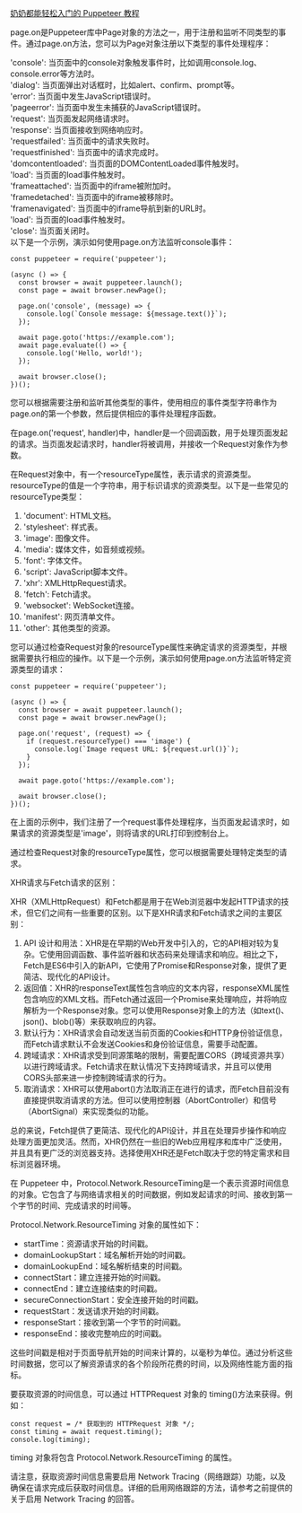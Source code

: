 [奶奶都能轻松入门的 Puppeteer 教程](https://juejin.cn/post/7047462936293408776)

page.on是Puppeteer库中Page对象的方法之一，用于注册和监听不同类型的事件。通过page.on方法，您可以为Page对象注册以下类型的事件处理程序：

'console': 当页面中的console对象触发事件时，比如调用console.log、console.error等方法时。  
'dialog': 当页面弹出对话框时，比如alert、confirm、prompt等。  
'error': 当页面中发生JavaScript错误时。  
'pageerror': 当页面中发生未捕获的JavaScript错误时。  
'request': 当页面发起网络请求时。  
'response': 当页面接收到网络响应时。  
'requestfailed': 当页面中的请求失败时。  
'requestfinished': 当页面中的请求完成时。  
'domcontentloaded': 当页面的DOMContentLoaded事件触发时。  
'load': 当页面的load事件触发时。  
'frameattached': 当页面中的iframe被附加时。  
'framedetached': 当页面中的iframe被移除时。  
'framenavigated': 当页面中的iframe导航到新的URL时。  
'load': 当页面的load事件触发时。  
'close': 当页面关闭时。  
以下是一个示例，演示如何使用page.on方法监听console事件：

```less
const puppeteer = require('puppeteer');

(async () => {
  const browser = await puppeteer.launch();
  const page = await browser.newPage();

  page.on('console', (message) => {
    console.log(`Console message: ${message.text()}`);
  });

  await page.goto('https://example.com');
  await page.evaluate(() => {
    console.log('Hello, world!');
  });

  await browser.close();
})();
```

您可以根据需要注册和监听其他类型的事件，使用相应的事件类型字符串作为page.on的第一个参数，然后提供相应的事件处理程序函数。

在page.on('request', handler)​​中，handler​​是一个回调函数，用于处理页面发起的请求。当页面发起请求时，handler​​将被调用，并接收一个Request​​对象作为参数。

在Request​​对象中，有一个resourceType​​属性，表示请求的资源类型。resourceType​​的值是一个字符串，用于标识请求的资源类型。以下是一些常见的resourceType​​类型：

1. ​'document'​​: HTML文档。
2. ​'stylesheet'​​: 样式表。
3. ​'image'​​: 图像文件。
4. ​'media'​​: 媒体文件，如音频或视频。
5. ​'font'​​: 字体文件。
6. ​'script'​​: JavaScript脚本文件。
7. ​'xhr'​​: XMLHttpRequest请求。
8. ​'fetch'​​: Fetch请求。
9. ​'websocket'​​: WebSocket连接。
10. ​'manifest'​​: 网页清单文件。
11. ​'other'​​: 其他类型的资源。

您可以通过检查Request​​对象的resourceType​​属性来确定请求的资源类型，并根据需要执行相应的操作。以下是一个示例，演示如何使用page.on​​方法监听特定资源类型的请求：

```less
const puppeteer = require('puppeteer');

(async () => {
  const browser = await puppeteer.launch();
  const page = await browser.newPage();

  page.on('request', (request) => {
    if (request.resourceType() === 'image') {
      console.log(`Image request URL: ${request.url()}`);
    }
  });

  await page.goto('https://example.com');

  await browser.close();
})();
```

在上面的示例中，我们注册了一个request​​事件处理程序，当页面发起请求时，如果请求的资源类型是'image'​​，则将请求的URL打印到控制台上。

通过检查Request​​对象的resourceType​​属性，您可以根据需要处理特定类型的请求。

XHR请求与Fetch请求的区别：

XHR（XMLHttpRequest）和Fetch都是用于在Web浏览器中发起HTTP请求的技术，但它们之间有一些重要的区别。以下是XHR请求和Fetch请求之间的主要区别：

1. API 设计和用法：XHR是在早期的Web开发中引入的，它的API相对较为复杂。它使用回调函数、事件监听器和状态码来处理请求和响应。相比之下，Fetch是ES6中引入的新API，它使用了Promise和Response对象，提供了更简洁、现代化的API设计。
2. 返回值：XHR的responseText​​属性包含响应的文本内容，responseXML​​属性包含响应的XML文档。而Fetch通过返回一个Promise来处理响应，并将响应解析为一个Response对象。您可以使用Response对象上的方法（如text()​​、json()​​、blob()​​等）来获取响应的内容。
3. 默认行为：XHR请求会自动发送当前页面的Cookies和HTTP身份验证信息，而Fetch请求默认不会发送Cookies和身份验证信息，需要手动配置。
4. 跨域请求：XHR请求受到同源策略的限制，需要配置CORS（跨域资源共享）以进行跨域请求。Fetch请求在默认情况下支持跨域请求，并且可以使用CORS头部来进一步控制跨域请求的行为。
5. 取消请求：XHR可以使用abort()​​方法取消正在进行的请求，而Fetch目前没有直接提供取消请求的方法。但可以使用控制器（AbortController）和信号（AbortSignal）来实现类似的功能。

总的来说，Fetch提供了更简洁、现代化的API设计，并且在处理异步操作和响应处理方面更加灵活。然而，XHR仍然在一些旧的Web应用程序和库中广泛使用，并且具有更广泛的浏览器支持。选择使用XHR还是Fetch取决于您的特定需求和目标浏览器环境。

在 Puppeteer 中，Protocol.Network.ResourceTiming​​ 是一个表示资源时间信息的对象。它包含了与网络请求相关的时间数据，例如发起请求的时间、接收到第一个字节的时间、完成请求的时间等。

​Protocol.Network.ResourceTiming​​ 对象的属性如下：

- ​startTime​​：资源请求开始的时间戳。
- ​domainLookupStart​​：域名解析开始的时间戳。
- ​domainLookupEnd​​：域名解析结束的时间戳。
- ​connectStart​​：建立连接开始的时间戳。
- ​connectEnd​​：建立连接结束的时间戳。
- ​secureConnectionStart​​：安全连接开始的时间戳。
- ​requestStart​​：发送请求开始的时间戳。
- ​responseStart​​：接收到第一个字节的时间戳。
- ​responseEnd​​：接收完整响应的时间戳。

这些时间戳是相对于页面导航开始的时间来计算的，以毫秒为单位。通过分析这些时间数据，您可以了解资源请求的各个阶段所花费的时间，以及网络性能方面的指标。

要获取资源的时间信息，可以通过 HTTPRequest​​ 对象的 timing()​​ 方法来获得。例如：

```
const request = /* 获取到的 HTTPRequest 对象 */;
const timing = await request.timing();
console.log(timing);
```

​timing​​ 对象将包含 Protocol.Network.ResourceTiming​​ 的属性。

请注意，获取资源时间信息需要启用 Network Tracing（网络跟踪）功能，以及确保在请求完成后获取时间信息。详细的启用网络跟踪的方法，请参考之前提供的关于启用 Network Tracing 的回答。